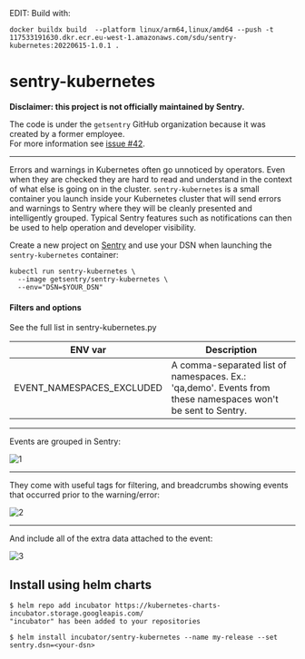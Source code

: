 EDIT: Build with:
```shell
docker buildx build  --platform linux/arm64,linux/amd64 --push -t 117533191630.dkr.ecr.eu-west-1.amazonaws.com/sdu/sentry-kubernetes:20220615-1.0.1 .
```

sentry-kubernetes
=================

**Disclaimer: this project is not officially maintained by Sentry.**

The code is under the `getsentry` GitHub organization because it was created by a former employee.  
For more information see [issue #42](https://github.com/getsentry/sentry-kubernetes/issues/42).

---

Errors and warnings in Kubernetes often go unnoticed by operators. Even when they are checked they are hard to read and understand in the context of what else is going on in the cluster. `sentry-kubernetes` is a small container you launch inside your Kubernetes cluster that will send errors and warnings to Sentry where they will be cleanly presented and intelligently grouped. Typical Sentry features such as notifications can then be used to help operation and developer visibility.

Create a new project on [Sentry](http://sentry.io/) and use your DSN when launching the `sentry-kubernetes` container:

    kubectl run sentry-kubernetes \
      --image getsentry/sentry-kubernetes \
      --env="DSN=$YOUR_DSN"

#### Filters and options

See the full list in sentry-kubernetes.py

| ENV var | Description |
---------|-------------
EVENT_NAMESPACES_EXCLUDED | A comma-separated list of namespaces. Ex.: 'qa,demo'. Events from these namespaces won't be sent to Sentry.

---

Events are grouped in Sentry:

![1](/1.png)

---

They come with useful tags for filtering, and breadcrumbs showing events that occurred prior to the warning/error:

![2](/2.png)

---

And include all of the extra data attached to the event:

![3](/3.png)

## Install using helm charts

```console
$ helm repo add incubator https://kubernetes-charts-incubator.storage.googleapis.com/
"incubator" has been added to your repositories

$ helm install incubator/sentry-kubernetes --name my-release --set sentry.dsn=<your-dsn>
```
